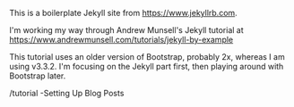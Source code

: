 This is a boilerplate Jekyll site from https://www.jekyllrb.com.

I'm working my way through Andrew Munsell's Jekyll tutorial at https://www.andrewmunsell.com/tutorials/jekyll-by-example

This tutorial uses an older version of Bootstrap, probably 2x, whereas I am using v3.3.2. I'm focusing on the Jekyll part first, then playing around with Bootstrap later.

/tutorial -Setting Up Blog Posts
